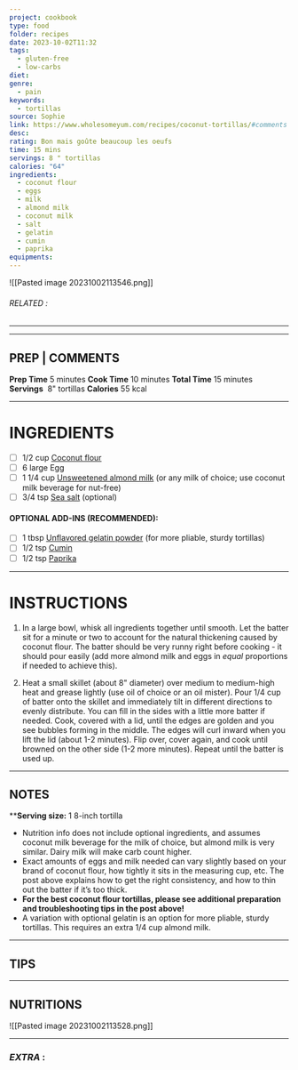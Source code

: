 ```yaml
---
project: cookbook
type: food
folder: recipes
date: 2023-10-02T11:32
tags:
  - gluten-free
  - low-carbs
diet: 
genre:
  - pain
keywords:
  - tortillas
source: Sophie
link: https://www.wholesomeyum.com/recipes/coconut-tortillas/#comments
desc: 
rating: Bon mais goûte beaucoup les oeufs
time: 15 mins
servings: 8 " tortillas
calories: "64"
ingredients:
  - coconut flour
  - eggs
  - milk
  - almond milk
  - coconut milk
  - salt
  - gelatin
  - cumin
  - paprika
equipments:
---
```


![[Pasted image 20231002113546.png]]
###### *RELATED* : 
---


---
## PREP | COMMENTS

**Prep Time** 5 minutes
**Cook Time** 10 minutes
**Total Time** 15 minutes
**Servings**  8" tortillas
**Calories** 55 kcal

---
# INGREDIENTS

- [ ] 1/2 cup [Coconut flour](https://www.wholesomeyum.com/product/B00IDCFXG8/US/wholyum-20/)
- [ ] 6 large Egg
- [ ] 1 1/4 cup [Unsweetened almond milk](https://www.wholesomeyum.com/product/B00GEDNBQM/US/wholyum-20/) (or any milk of choice; use coconut milk beverage for nut-free)
- [ ] 3/4 tsp [Sea salt](https://www.wholesomeyum.com/product/B0034TY0A0/US/wholyum-20/) (optional)

#### OPTIONAL ADD-INS (RECOMMENDED):

- [ ] 1 tbsp [Unflavored gelatin powder](https://assoc-redirect.amazon.com/g/r/https://amzn.to/3t74kSX) (for more pliable, sturdy tortillas)
- [ ] 1/2 tsp [Cumin](https://assoc-redirect.amazon.com/g/r/https://amzn.to/39WZYCf)
- [ ] 1/2 tsp [Paprika](https://assoc-redirect.amazon.com/g/r/https://amzn.to/3g5Chg6)

---
# INSTRUCTIONS

1. In a large bowl, whisk all ingredients together until smooth. Let the batter sit for a minute or two to account for the natural thickening caused by coconut flour. The batter should be very runny right before cooking - it should pour easily (add more almond milk and eggs in *equal* proportions if needed to achieve this).
    
2. Heat a small skillet (about 8" diameter) over medium to medium-high heat and grease lightly (use oil of choice or an oil mister). Pour 1/4 cup of batter onto the skillet and immediately tilt in different directions to evenly distribute. You can fill in the sides with a little more batter if needed. Cook, covered with a lid, until the edges are golden and you see bubbles forming in the middle. The edges will curl inward when you lift the lid (about 1-2 minutes). Flip over, cover again, and cook until browned on the other side (1-2 more minutes). Repeat until the batter is used up.

---
## NOTES

****Serving size:** 1 8-inch tortilla

- Nutrition info does not include optional ingredients, and assumes coconut milk beverage for the milk of choice, but almond milk is very similar. Dairy milk will make carb count higher.
- Exact amounts of eggs and milk needed can vary slightly based on your brand of coconut flour, how tightly it sits in the measuring cup, etc. The post above explains how to get the right consistency, and how to thin out the batter if it’s too thick.
- **For the best coconut flour tortillas, please see additional preparation and troubleshooting tips in the post above!**
- A variation with optional gelatin is an option for more pliable, sturdy tortillas. This requires an extra 1/4 cup almond milk.

---
## TIPS



---
## NUTRITIONS

![[Pasted image 20231002113528.png]]

---
### *EXTRA* :



